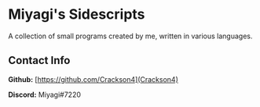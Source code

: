# Miyagi's Sidescripts

A collection of small programs created by me, written in various languages.

## Contact Info

**Github:** [https://github.com/Crackson4](Crackson4)

**Discord:** Miyagi#7220
